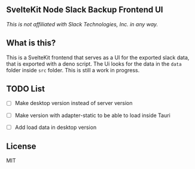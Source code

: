 ## SvelteKit Node Slack Backup Frontend UI

_This is not affiliated with Slack Technologies, Inc. in any way._

## What is this?

This is a SvelteKit frontend that serves as a UI for the exported slack data, that is exported with a deno script.
The Ui looks for the data in the `data` folder inside `src` folder.
This is still a work in progress.
 

## TODO List

* [ ] Make desktop version instead of server version
* [ ] Make version with adapter-static to be able to load inside Tauri
* [ ] Add load data in desktop version
 

## License

MIT